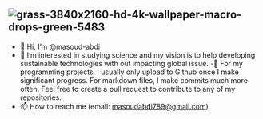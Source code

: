![grass-3840x2160-hd-4k-wallpaper-macro-drops-green-5483](https://user-images.githubusercontent.com/94195442/198852149-9a335b49-4aab-4a4b-9abc-9fde18c8f744.jpg)
- 
-   👋 Hi, I’m @masoud-abdi
- 👀 I’m interested in studying science and my vision is to help developing sustainable technologies with out impacting global issue.
-💞️ For my programming projects, I usually only upload to Github once I make significant progress. For markdown files, I make commits much more often. Feel free to create a pull request to contribute to any of my repositories.
- 📫 How to reach me (email: masoudabdi789@gmail.com)
<!---
masoud-abdi/masoud-abdi is a ✨ special ✨ repository because its `README.md` (this file) appears on your GitHub profile.
You can click the Preview link to take a look at your changes.
--->

